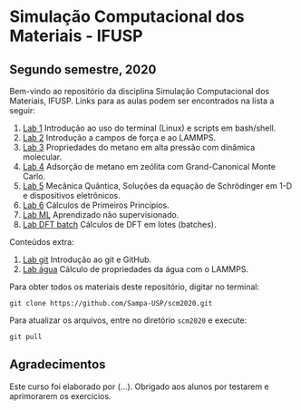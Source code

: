 # Simulação Computacional dos Materiais - IFUSP
## Segundo semestre, 2020

Bem-vindo ao repositório da disciplina Simulação Computacional dos Materiais, IFUSP. Links para as aulas podem ser encontrados na lista a seguir:

1. [Lab 1](./lab1) Introdução ao uso do terminal (Linux) e scripts em bash/shell.
2. [Lab 2](./lab2) Introdução a campos de força e ao LAMMPS.
3. [Lab 3](./lab3) Propriedades do metano em alta pressão com dinâmica molecular.
4. [Lab 4](./lab4) Adsorção de metano em zeólita com Grand-Canonical Monte Carlo.
5. [Lab 5](./lab5) Mecânica Quântica, Soluções da equação de Schrödinger em 1-D e dispositivos eletrônicos.
6. [Lab 6](./Lab6) Cálculos de Primeiros Princípios.
7. [Lab ML](./labML) Aprendizado não supervisionado.
8. [Lab DFT batch](./labDFTbatch) Cálculos de DFT em lotes (batches).

Conteúdos extra:

1. [Lab git](./extra/labgit) Introdução ao git e GitHub.
1. [Lab água](./extra/labWater) Cálculo de propriedades da água com o LAMMPS.

Para obter todos os materiais deste repositório, digitar no terminal:

`git clone https://github.com/Sampa-USP/scm2020.git`

Para atualizar os arquivos, entre no diretório `scm2020` e execute:

`git pull`


## Agradecimentos

Este curso foi elaborado por (...). Obrigado aos alunos por testarem e aprimorarem os exercícios.
